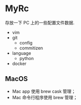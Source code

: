 # MyRc

存放一下 PC 上的一些配置文件数据.

- vim
- git
  - config
  - commitizen
- language
  - python
- docker

## MacOS

- Mac app 使用 brew cask 管理；
- Mac 命令行程序使用 brew 管理；
